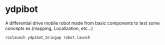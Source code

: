 # ydpibot

A differential drive mobile robot made from basic components to test some concepts ex.(mapping, Localization, etc...)

`roslaunch ydpibot_bringup robot.launch`
